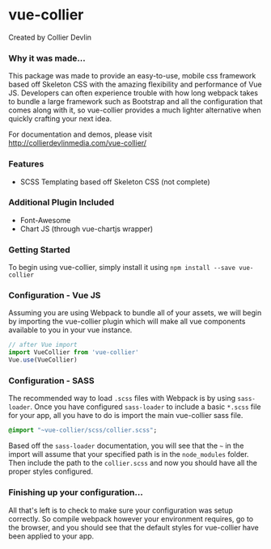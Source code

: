 # vue-collier

Created by Collier Devlin

### Why it was made...
This package was made to provide an easy-to-use, mobile css framework based off Skeleton CSS with the amazing flexibility and performance of Vue JS. Developers can often experience trouble with how long webpack takes to bundle a large framework such as Bootstrap and all the configuration that comes along with it, so vue-collier provides a much lighter alternative when quickly crafting your next idea.

For documentation and demos, please visit http://collierdevlinmedia.com/vue-collier/

### Features
- SCSS Templating based off Skeleton CSS (not complete)

### Additional Plugin Included
- Font-Awesome
- Chart JS (through vue-chartjs wrapper)

### Getting Started
To begin using vue-collier, simply install it using
`npm install --save vue-collier`

### Configuration - Vue JS
Assuming you are using Webpack to bundle all of your assets, we will begin by importing the vue-collier plugin which will make all vue components available to you in your vue instance.
```js
// after Vue import
import VueCollier from 'vue-collier'
Vue.use(VueCollier)
```

### Configuration - SASS
The recommended way to load `.scss` files with Webpack is by using `sass-loader`. Once you have configured `sass-loader` to include a basic `*.scss` file for your app, all you have to do is import the main vue-collier sass file.
```sass
@import "~vue-collier/scss/collier.scss";
```
Based off the `sass-loader` documentation, you will see that the `~` in the import will assume that your specified path is in the `node_modules` folder. Then include the path to the `collier.scss` and now you should have all the proper styles configured.

### Finishing up your configuration...
All that's left is to check to make sure your configuration was setup correctly. So compile webpack however your environment requires, go to the browser, and you should see that the default styles for vue-collier have been applied to your app.

